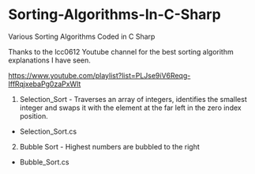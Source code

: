 # Sorting-Algorithms-In-C-Sharp
Various Sorting Algorithms Coded in C Sharp

Thanks to the lcc0612 Youtube channel for the best sorting algorithm explanations I have seen.

  https://www.youtube.com/playlist?list=PLJse9iV6Reqg-IffRqjxebaPg0zaPxWlt
  
1. Selection_Sort - Traverses an array of integers, identifies the smallest integer and swaps it with the element at the far left in the zero index position.
 - Selection_Sort.cs
 
2. Bubble Sort - Highest numbers are bubbled to the right
 - Bubble_Sort.cs
 
